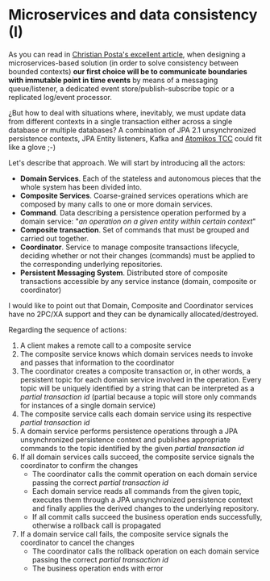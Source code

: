 # Microservices and data consistency (I)

As you can read in [Christian Posta's excellent article](http://blog.christianposta.com/microservices/the-hardest-part-about-microservices-data/), when designing a microservices-based solution (in order to solve consistency between bounded contexts) **our first choice will be to communicate boundaries with immutable point in time events** by means of a messaging queue/listener, a dedicated event store/publish-subscribe topic or a replicated log/event processor.

¿But how to deal with situations where, inevitably, we must update data from different contexts in a single transaction either across a single database or multiple databases? A combination of JPA 2.1 unsynchronized persistence contexts, JPA Entity listeners, Kafka and [Atomikos TCC](https://www.atomikos.com/Blog/TransactionManagementAPIForRESTTCC) could fit like a glove ;-) 

Let's describe that approach. We will start by introducing all the actors:

- **Domain Services**. Each of the stateless and autonomous pieces that the whole system has been divided into.
- **Composite Services**. Coarse-grained services operations which are composed by many calls to one or more domain services.
- **Command**. Data describing a persistence operation performed by a domain service: "*an operation on a given entity within certain context*"
- **Composite transaction**. Set of commands that must be grouped and carried out together.
- **Coordinator**. Service to manage composite transactions lifecycle, deciding whether or not their changes (commands) must be applied to the corresponding underlying repositories.
- **Persistent Messaging System**. Distributed store of composite transactions accessible by any service instance (domain, composite or coordinator)

I would like to point out that Domain, Composite and Coordinator services have no 2PC/XA support and they can be dynamically allocated/destroyed.



Regarding the sequence of actions:

1. A client makes a remote call to a composite service
2. The composite service knows which domain services needs to invoke and passes that information to the coordinator
3. The coordinator creates a composite transaction or, in other words, a persistent topic for each domain service involved in the operation. Every topic will be uniquely identified by a string that can be interpreted as a *partial transaction id* (partial because a topic will store only commands for instances of a single domain service)
4. The composite service calls each domain service using its respective *partial transaction id*
5. A domain service performs persistence operations through a JPA unsynchronized persistence context and publishes appropriate commands to the topic identified by the given *partial transaction id*
6. If all domain services calls succeed, the composite service signals the coordinator to confirm the changes
   - The coordinator calls the commit operation on each domain service passing the correct *partial transaction id*
   - Each domain service reads all commands from the given topic, executes them through a JPA unsynchronized persistence context and finally applies the derived changes to the underlying repository.
   - If all commit calls succeed the business operation ends successfully, otherwise a rollback call is propagated
7. If a domain service call fails, the composite service signals the coordinator to cancel the changes
   - The coordinator calls the rollback operation on each domain service passing the correct *partial transaction id*
   - The business operation ends with error









 